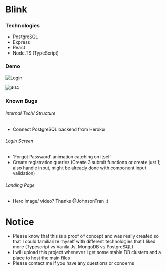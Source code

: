 # Blink

### Technologies
* PostgreSQL
* Express
* React
* Node.TS (TypeScript)

### Demo
![Login](https://user-images.githubusercontent.com/57853013/90316646-12a87e80-dee9-11ea-908b-96cb5991f5ce.gif)

![404](https://user-images.githubusercontent.com/57853013/90340201-1eb14080-dfbc-11ea-9775-f53e2cd801af.gif)


### Known Bugs
###### Internal Tech/ Structure
* Connect PostgreSQL backend from Heroku

###### Login Screen
* 'Forgot Password' animation catching on itself
* Create registration queries (Create 3 submit functions or create just 1; also handle input, might be already done with component input validation)

###### Landing Page
* Hero image/ video? Thanks @JohnsonTran :)

# Notice
* Please know that this is a proof of concept and was really created so that I could familiarize myself with different technologies that I liked more (Typescript vs Vanila Js, MongoDB vs PostgreSQL)
* I will upload this project whenever I get some stable DB clusters and a place to host the main files
* Please contact me if you have any questions or concerns
